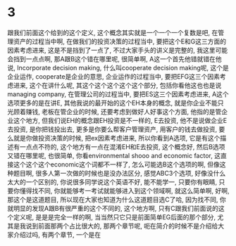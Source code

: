 # 3

跟我们前面这个给到的这个定义, 这个概念其实就是一个一个一个复数是吧, 在管理资产的过程当中啊, 在做我们的投资决策的过程当中, 要把这个E和G这三方面的因素考虑进来, 这是不是挡到了一点了, 不过大家手头的讲义是完整的, 我这里可能会挡到一点点啊, 那A跟B这个错在哪里呢, 很简单啊, A这一个首先他错就错在他说, Incorporate decision making, 什么叫cooperate decision making呢, 这个是企业运作, cooperate是企业的意思, 企业运作的过程当中, 要把EFG这三个因素考虑进来, 这个在讲什么呢, 其这个这个这个这个这个部分, 包括你看他这也也是说managing company, 在管理公司的过程当中, 要把ES这三个因素考虑进来, A这个选项更多的是在讲E, 其他我说的最开始的这个EH本身的概念, 就是你企业不能只光顾着赚钱, 老板在管企业的时候, 还要考虑到做好人好事这个方面, 他指的是管企业这个地方, 但我们说EH的概念跟EH投资是不一样的, E去投资, 他不是说做企业E去投资, 是你把钱投出去, 更多是你要么帮客户管理资产, 用客户的钱去做投资, 要么就是你做投资决策的时候, 把ex因素考虑进来, 所以你看到A选项, 它是有这个描述有一点点不符的, 这个地方有一点在混淆EH和E去投资, 这个概念好, 然后B选项又错在哪里呢, 也很简单, 你看environmental shooo and economic factor, 这直接这个这个这个economic这个词都不一样了, 怎么可能选B这个选项的啊, 但像这种题目啊, 很多人第一次做的时候也是没办法区分, 感觉ABC3个选项, 好像没什么太大的一个区别的, 你说很多同学说这个英语不好, 能不能学一, 只要你有眼睛, 只要你懂得找不同, 你就能够考一考试就能够进入到这个领域啊, 就这么简单啊, 好啊, 那这个是这道题目, 所以现在大家也知道为什么这道题目选C了哈, 因为找不同, 你就明显的发现A跟B有很严重的这个不同的, 这个地方啊, 只有C跟我们前面说的这个定义呢, 是是是完全一样的啊, 当当然只它只是前面简单EG后面的那个部分, 尤其是我说到前面那两个占比很大的, 那两个章节呢, 呃在简介的时候不是介绍给大家介绍过吗, 有两个章节, 一个是在

